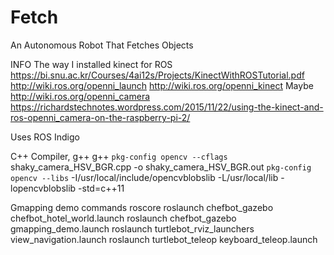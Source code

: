 # Fetch
An Autonomous Robot That Fetches Objects




INFO
The way I installed kinect for ROS
https://bi.snu.ac.kr/Courses/4ai12s/Projects/KinectWithROSTutorial.pdf
http://wiki.ros.org/openni_launch
http://wiki.ros.org/openni_kinect
Maybe http://wiki.ros.org/openni_camera
https://richardstechnotes.wordpress.com/2015/11/22/using-the-kinect-and-ros-openni_camera-on-the-raspberry-pi-2/

Uses ROS Indigo


C++ Compiler, g++
g++ `pkg-config opencv --cflags` shaky_camera_HSV_BGR.cpp -o shaky_camera_HSV_BGR.out `pkg-config opencv --libs` -I/usr/local/include/opencvblobslib -L/usr/local/lib -lopencvblobslib -std=c++11

Gmapping demo commands
roscore
roslaunch chefbot_gazebo chefbot_hotel_world.launch
roslaunch chefbot_gazebo gmapping_demo.launch
roslaunch turtlebot_rviz_launchers view_navigation.launch
roslaunch turtlebot_teleop keyboard_teleop.launch
